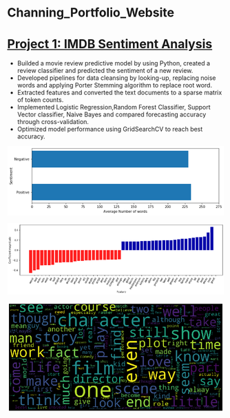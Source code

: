 # Channing_Portfolio_Website

# [Project 1: IMDB Sentiment Analysis ](https://github.com/OkeyDokeyCN/IMDB-Sentiment-Analysis)
* Builded a movie review predictive model by using Python, created a review classifier and predicted the sentiment of a new review.
* Developed pipelines for data cleansing by looking-up, replacing noise words and applying Porter Stemming algorithm to replace root word.
* Extracted features and converted the text documents to a sparse matrix of token counts.
* Implemented Logistic Regression,Random Forest Classifier, Support Vector classifier, Naive Bayes and compared forecasting accuracy through cross-validation.
* Optimized model performance using GridSearchCV to reach best accuracy.

![](/images/average_number_words.png)

![](/images/features.png)

![](/images/word_cloud.png)
